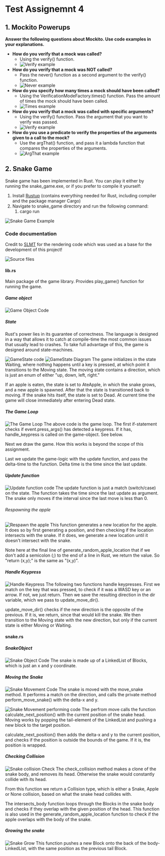 # Test Assignemnt 4
## 1. Mockito Powerups
**Answer the following questions about Mockito. Use code examples in your explanations.**

* **How do you verify that a mock was called?**
  * Using the verify() function.
  * ![Verify example](images/mockito-verify.png)
* **How do you verify that a mock was NOT called?**
  * Pass the never() function as a second argument to the verify() function.
  * ![Never example](images/mockito-never.png)
* **How do you specify how many times a mock should have been called?**
  * Using the VerificationModeFactory.times() function. Pass the amount of times the mock should have been called.
  * ![Times example](images/mockito-times.png)
* **How do you verify that a mock was called with specific arguments?**
  * Using the verify() function. Pass the argument that you want to verify was passed.
  * ![Verify example](images/mockito-verify.png)
* **How do you use a predicate to verify the properties of the arguments given to a call to the mock?**
  * Use the argThat() function, and pass it a lambda function that compares the properties of the arguments.
  * ![ArgThat example](images/mockito-argthat.png)

## 2. Snake Game
Snake game has been implemented in Rust. You can play it either by running the snake_game.exe, or if you prefer to compile it yourself:
1. Install [Rustup](https://www.rust-lang.org/tools/install) (contains everything needed for Rust, including compiler and the package manager Cargo)
2. Navigate to snake_game directory and run the following command:
   1. cargo run

![Snake Game Example](images/snake.png)

### Code documentation
Credit to [SLMT](https://github.com/SLMT/rust-snake) for the rendering code which was used as a base for the development of this project!

![Source files](images/code/source-files.png)

#### lib.rs
Main package of the game library. Provides play_game() function for running the game. 

##### Game object
![Game Object Code](images/code/game-struct.png)

##### State
Rust's power lies in its guarantee of correctness. The language is designed in a way that allows it to catch at compile-time the most common issues that usually lead to crashes. To take full advantage of this, the game is designed around state-machines. 

![GameState code](images/code/game-states.png)
![GameState Diagram](images/code/state-diagram.png)
The game initializes in the state Waiting, where nothing happens until a key is pressed, at which point it transitions to the Moving state. The moving state contains a direction, which is just an enum of either "up, down, left, right."

If an apple is eaten, the state is set to AteApple, in which the snake grows, and a new apple is spawned. After that the state is transitioned back to moving.
If the snake hits itself, the state is set to Dead. At current time the game will close immediately after entering Dead state.

##### The Game Loop
![The Game Loop](images/code/game-loop.png)
The above code is the game loop. The first if-statement checks if event.press_args() has detected a keypress. If it has, handle_keypress is called on the game-object. See below.

Next we draw the game. How this works is beyond the scope of this assignment. 

Last we update the game-logic with the update function, and pass the delta-time to the function. Delta time is the time since the last update.

##### Update function
![Update function code](images/code/game-update.png)
The update function is just a match (switch/case) on the state. The function takes the time since the last update as argument. The snake only moves if the interval since the last move is less than 0.

###### Respawning the apple
![Respawn the apple](images/code/game-apple.png)
This function generates a new location for the apple. It does so by first generating a position, and then checking if the location intersects with the snake. If it does, we generate a new location until it doesn't intersect with the snake.

Note here at the final line of generate_random_apple_location that if we don't add a semicolon (;) to the end of a line in Rust, we return the value. So "return (x,y);" is the same as "(x,y)".

##### Handle Keypress
![Handle Keypress](images/code/game-keypress.png)
The following two functions handle keypresses. First we match on the key that was pressed, to check if it was a WASD key or an arrow. If not, we just return. Then we save the resulting direction in the dir variable, which we pass to update_move_dir().

update_move_dir() checks if the new direction is the opposite of the previous. If it is, we return, since that would kill the snake. We then transition to the Moving state with the new direction, but only if the current state is either Moving or Waiting. 

#### snake.rs

##### SnakeObject
![Snake Object Code](images/code/snake-struct.png)
The snake is made up of a LinkedList of Blocks, which is just an x and y coordinate. 

##### Moving the Snake
![Snake Movement Code](images/code/snake-move.png)
The snake is moved with the move_snake method. It performs a match on the direction, and calls the private method perform_move_snake() with the delta-x and y.

![Snake Movement performing code](images/code/snake-perform-move.png)
The perfrom move calls the function calculate_next_position() with the current position of the snake head. Moving works by popping the tail-element of the LinkedList and pushing a new block to the target position.

calculate_next_position() then adds the delta-x and y to the current position, and checks if the position is outside the bounds of the game. If it is, the position is wrapped.

##### Checking Collision
![Snake collision Check](images/code/snake-collision.png)
The check_collision method makes a clone of the snake body, and removes its head. Otherwise the snake would constantly collide with its head.

From this function we return a Collision type, which is either a Snake, Apple or None collision, based on what the snake head collides with.

The intersects_body function loops through the Blocks in the snake body and checks if they overlap with the given position of the head. This function is also used in the generate_random_apple_location function to check if the apple overlaps with the body of the snake. 

##### Growing the snake
![Snake Grow](images/code/snake-grow.png)
This function pushes a new Block onto the back of the body-LinkedList, with the same position as the previous tail Block. 